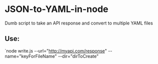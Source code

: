 # JSON-to-YAML-in-node
Dumb script to take an API response and convert to multiple YAML files


## Use:
`node write.js --url="http://myapi.com/response" --name="keyForFileName" --dir="dirToCreate"
